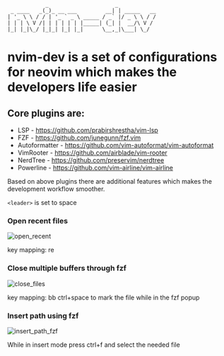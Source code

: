 
```
            _                     _            
 _ ____   _(_)_ __ ___         __| | _____   __
| '_ \ \ / / | '_ ` _ \ _____ / _` |/ _ \ \ / /
| | | \ V /| | | | | | |_____| (_| |  __/\ V / 
|_| |_|\_/ |_|_| |_| |_|      \__,_|\___| \_/  

```
  
# nvim-dev is a set of configurations for neovim which makes the developers life easier

## Core plugins are:
* LSP - https://github.com/prabirshrestha/vim-lsp
* FZF - https://github.com/junegunn/fzf.vim
* Autoformatter - https://github.com/vim-autoformat/vim-autoformat
* VimRooter - https://github.com/airblade/vim-rooter
* NerdTree - https://github.com/preservim/nerdtree
* Powerline - https://github.com/vim-airline/vim-airline



Based on above plugins there are additional features which makes the development workflow smoother.

```<leader>``` is set to space


### Open recent files
![open_recent](https://user-images.githubusercontent.com/976614/131179989-1b11ff36-a31a-4ceb-83fb-741d624d7192.gif)

key mapping: <leader> re

            
### Close multiple buffers through fzf
![close_files](https://user-images.githubusercontent.com/976614/131180182-5cd8b38c-a2e6-4625-aae2-093d95da5aa2.gif)
            
key mapping: <leader> bb
ctrl+space to mark the file while in the fzf popup
        
            
### Insert path using fzf
![insert_path_fzf](https://user-images.githubusercontent.com/976614/131183880-07fa5a0b-74fc-4ac0-9115-2ebb3eb9b41d.gif)
            
While in insert mode press ctrl+f and select the needed file
